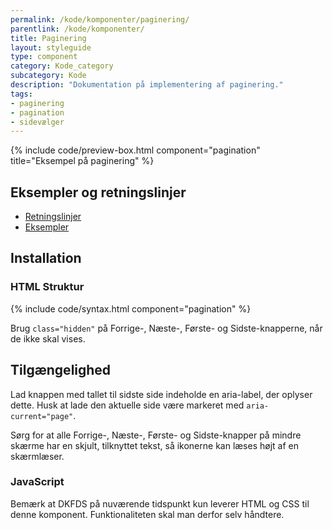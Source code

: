 ```yaml
---
permalink: /kode/komponenter/paginering/
parentlink: /kode/komponenter/
title: Paginering
layout: styleguide
type: component
category: Kode_category
subcategory: Kode
description: "Dokumentation på implementering af paginering."
tags:
- paginering
- pagination
- sidevælger
---
```


{% include code/preview-box.html component="pagination" title="Eksempel på paginering" %}

## Eksempler og retningslinjer
<ul class="nobullet-list">
    <li><a href="/komponenter/paginering/#retningslinjer">Retningslinjer</a></li>
    <li><a href="/komponenter/paginering/">Eksempler</a></li>
</ul>

## Installation

### HTML Struktur

{% include code/syntax.html component="pagination" %}

Brug `class="hidden"` på Forrige-, Næste-, Første- og Sidste-knapperne, når de ikke skal vises.

## Tilgængelighed

Lad knappen med tallet til sidste side indeholde en aria-label, der oplyser dette. Husk at lade den aktuelle side være markeret med `aria-current="page"`.

Sørg for at alle Forrige-, Næste-, Første- og Sidste-knapper på mindre skærme har en skjult, tilknyttet tekst, så ikonerne kan læses højt af en skærmlæser.


### JavaScript
Bemærk at DKFDS på nuværende tidspunkt kun leverer HTML og CSS til denne komponent. Funktionaliteten skal man derfor selv håndtere.
